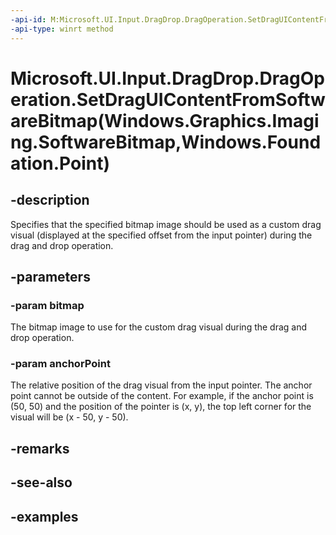 ```yaml
---
-api-id: M:Microsoft.UI.Input.DragDrop.DragOperation.SetDragUIContentFromSoftwareBitmap(Windows.Graphics.Imaging.SoftwareBitmap,Windows.Foundation.Point)
-api-type: winrt method
---
```


# Microsoft.UI.Input.DragDrop.DragOperation.SetDragUIContentFromSoftwareBitmap(Windows.Graphics.Imaging.SoftwareBitmap,Windows.Foundation.Point)

<!--
public void SetDragUIContentFromSoftwareBitmap (Windows.Graphics.Imaging.SoftwareBitmap bitmap, Windows.Foundation.Point anchorPoint);
-->

## -description

Specifies that the specified bitmap image should be used as a custom drag visual (displayed at the specified offset from the input pointer) during the drag and drop operation.

## -parameters

### -param bitmap

The bitmap image to use for the custom drag visual during the drag and drop operation.

### -param anchorPoint

The relative position of the drag visual from the input pointer. The anchor point cannot be outside of the content. For example, if the anchor point is (50, 50) and the position of the pointer is (x, y), the top left corner for the visual will be (x - 50, y - 50).

## -remarks

## -see-also

## -examples
